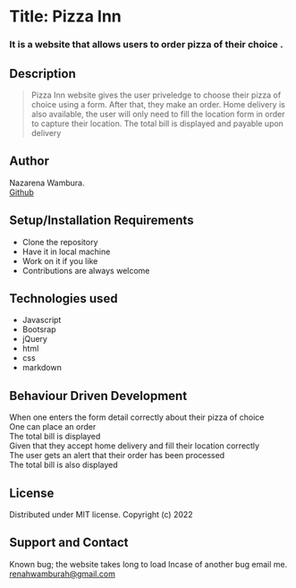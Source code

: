 # Title: Pizza Inn
### It is a website that allows users to order pizza of their choice .

## Description
> Pizza Inn website gives the user priveledge to choose their pizza of choice using a form.
 After that, they make an order. Home delivery is also available, the user will only need to fill the location form in order to capture their location. The total bill is displayed and payable upon delivery

## Author
Nazarena Wambura.</br>
[Github](https://github.com/nazarena254)

## Setup/Installation Requirements
* Clone the repository 
* Have it in local machine 
* Work on it if you like 
* Contributions are always welcome

## Technologies used
* Javascript
* Bootsrap
* jQuery
* html
* css
* markdown

## Behaviour Driven Development
When one enters the form detail correctly about their pizza of choice</br>
One can place an order </br>
The total bill is displayed</br>
Given that they accept home delivery and fill their location correctly</br>
The user gets an alert that their order has been processed</br>
The total bill is also displayed<br>

## License
Distributed under MIT license.
Copyright (c) 2022

## Support and Contact
Known bug; the website takes long to load
Incase of another bug email me.</br>
<renahwamburah@gmail.com>


